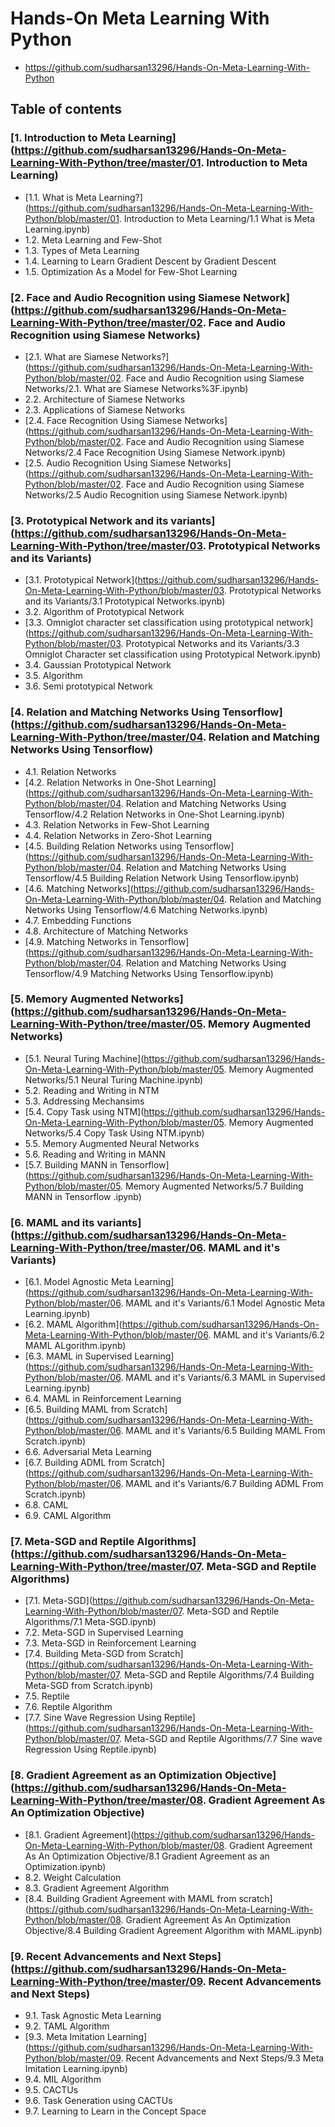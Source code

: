 # Hands-On Meta Learning With Python

* https://github.com/sudharsan13296/Hands-On-Meta-Learning-With-Python

## Table of contents

###  [1. Introduction to Meta Learning](https://github.com/sudharsan13296/Hands-On-Meta-Learning-With-Python/tree/master/01. Introduction to Meta Learning)

- [1.1. What is Meta Learning?](https://github.com/sudharsan13296/Hands-On-Meta-Learning-With-Python/blob/master/01. Introduction to Meta Learning/1.1 What is Meta Learning.ipynb)
- 1.2. Meta Learning and Few-Shot
- 1.3. Types of Meta Learning
- 1.4. Learning to Learn Gradient Descent by Gradient Descent
- 1.5. Optimization As a Model for Few-Shot Learning

### [2. Face and Audio Recognition using Siamese Network](https://github.com/sudharsan13296/Hands-On-Meta-Learning-With-Python/tree/master/02. Face and Audio Recognition using Siamese Networks)

- [2.1. What are Siamese Networks?](https://github.com/sudharsan13296/Hands-On-Meta-Learning-With-Python/blob/master/02. Face and Audio Recognition using Siamese Networks/2.1. What are Siamese Networks%3F.ipynb)
- 2.2. Architecture of Siamese Networks
- 2.3. Applications of Siamese Networks
- [2.4. Face Recognition Using Siamese Networks](https://github.com/sudharsan13296/Hands-On-Meta-Learning-With-Python/blob/master/02. Face and Audio Recognition using Siamese Networks/2.4 Face Recognition Using Siamese Network.ipynb)
- [2.5. Audio Recognition Using Siamese Networks](https://github.com/sudharsan13296/Hands-On-Meta-Learning-With-Python/blob/master/02. Face and Audio Recognition using Siamese Networks/2.5 Audio Recognition using Siamese Network.ipynb)

### [3. Prototypical Network and its variants](https://github.com/sudharsan13296/Hands-On-Meta-Learning-With-Python/tree/master/03. Prototypical Networks and its Variants)

- [3.1. Prototypical Network](https://github.com/sudharsan13296/Hands-On-Meta-Learning-With-Python/blob/master/03. Prototypical Networks and its Variants/3.1 Prototypical Networks.ipynb)
- 3.2. Algorithm of Prototypical Network
- [3.3. Omniglot character set classification using prototypical network](https://github.com/sudharsan13296/Hands-On-Meta-Learning-With-Python/blob/master/03. Prototypical Networks and its Variants/3.3 Omniglot Character set classification using Prototypical Network.ipynb)
- 3.4. Gaussian Prototypical Network
- 3.5. Algorithm
- 3.6. Semi prototypical Network

### [4. Relation and Matching Networks Using Tensorflow](https://github.com/sudharsan13296/Hands-On-Meta-Learning-With-Python/tree/master/04. Relation and Matching Networks Using Tensorflow)

- 4.1. Relation Networks
- [4.2. Relation Networks in One-Shot Learning](https://github.com/sudharsan13296/Hands-On-Meta-Learning-With-Python/blob/master/04. Relation and Matching Networks Using Tensorflow/4.2 Relation Networks in One-Shot Learning.ipynb)
- 4.3. Relation Networks in Few-Shot Learning
- 4.4. Relation Networks in Zero-Shot Learning
- [4.5. Building Relation Networks using Tensorflow](https://github.com/sudharsan13296/Hands-On-Meta-Learning-With-Python/blob/master/04. Relation and Matching Networks Using Tensorflow/4.5 Building Relation Network Using Tensorflow.ipynb)
- [4.6. Matching Networks](https://github.com/sudharsan13296/Hands-On-Meta-Learning-With-Python/blob/master/04. Relation and Matching Networks Using Tensorflow/4.6 Matching Networks.ipynb)
- 4.7. Embedding Functions
- 4.8. Architecture of Matching Networks
- [4.9. Matching Networks in Tensorflow](https://github.com/sudharsan13296/Hands-On-Meta-Learning-With-Python/blob/master/04. Relation and Matching Networks Using Tensorflow/4.9 Matching Networks Using Tensorflow.ipynb)

### [5. Memory Augmented Networks](https://github.com/sudharsan13296/Hands-On-Meta-Learning-With-Python/tree/master/05. Memory Augmented Networks)

- [5.1. Neural Turing Machine](https://github.com/sudharsan13296/Hands-On-Meta-Learning-With-Python/blob/master/05. Memory Augmented Networks/5.1 Neural Turing Machine.ipynb)
- 5.2. Reading and Writing in NTM
- 5.3. Addressing Mechansims
- [5.4. Copy Task using NTM](https://github.com/sudharsan13296/Hands-On-Meta-Learning-With-Python/blob/master/05. Memory Augmented Networks/5.4 Copy Task Using NTM.ipynb)
- 5.5. Memory Augmented Neural Networks
- 5.6. Reading and Writing in MANN
- [5.7. Building MANN in Tensorflow](https://github.com/sudharsan13296/Hands-On-Meta-Learning-With-Python/blob/master/05. Memory Augmented Networks/5.7 Building MANN in Tensorflow .ipynb)

### [6. MAML and its variants](https://github.com/sudharsan13296/Hands-On-Meta-Learning-With-Python/tree/master/06. MAML and it's Variants)

- [6.1. Model Agnostic Meta Learning](https://github.com/sudharsan13296/Hands-On-Meta-Learning-With-Python/blob/master/06. MAML and it's Variants/6.1 Model Agnostic Meta Learning.ipynb)
- [6.2. MAML Algorithm](https://github.com/sudharsan13296/Hands-On-Meta-Learning-With-Python/blob/master/06. MAML and it's Variants/6.2 MAML ALgorithm.ipynb)
- [6.3. MAML in Supervised Learning](https://github.com/sudharsan13296/Hands-On-Meta-Learning-With-Python/blob/master/06. MAML and it's Variants/6.3 MAML in Supervised Learning.ipynb)
- 6.4. MAML in Reinforcement Learning
- [6.5. Building MAML from Scratch](https://github.com/sudharsan13296/Hands-On-Meta-Learning-With-Python/blob/master/06. MAML and it's Variants/6.5 Building MAML From Scratch.ipynb)
- 6.6. Adversarial Meta Learning
- [6.7. Building ADML from Scratch](https://github.com/sudharsan13296/Hands-On-Meta-Learning-With-Python/blob/master/06. MAML and it's Variants/6.7 Building ADML From Scratch.ipynb)
- 6.8. CAML
- 6.9. CAML Algorithm

### [7. Meta-SGD and Reptile Algorithms](https://github.com/sudharsan13296/Hands-On-Meta-Learning-With-Python/tree/master/07. Meta-SGD and Reptile Algorithms)

- [7.1. Meta-SGD](https://github.com/sudharsan13296/Hands-On-Meta-Learning-With-Python/blob/master/07. Meta-SGD and Reptile Algorithms/7.1 Meta-SGD.ipynb)
- 7.2. Meta-SGD in Supervised Learning
- 7.3. Meta-SGD in Reinforcement Learning
- [7.4. Building Meta-SGD from Scratch](https://github.com/sudharsan13296/Hands-On-Meta-Learning-With-Python/blob/master/07. Meta-SGD and Reptile Algorithms/7.4 Building Meta-SGD from Scratch.ipynb)
- 7.5. Reptile
- 7.6. Reptile Algorithm
- [7.7. Sine Wave Regression Using Reptile](https://github.com/sudharsan13296/Hands-On-Meta-Learning-With-Python/blob/master/07. Meta-SGD and Reptile Algorithms/7.7 Sine wave Regression Using Reptile.ipynb)

### [8. Gradient Agreement as an Optimization Objective](https://github.com/sudharsan13296/Hands-On-Meta-Learning-With-Python/tree/master/08. Gradient Agreement As An Optimization Objective)

- [8.1. Gradient Agreement](https://github.com/sudharsan13296/Hands-On-Meta-Learning-With-Python/blob/master/08. Gradient Agreement As An Optimization Objective/8.1 Gradient Agreement as an Optimization.ipynb)
- 8.2. Weight Calculation
- 8.3. Gradient Agreement Algorithm
- [8.4. Building Gradient Agreement with MAML from scratch](https://github.com/sudharsan13296/Hands-On-Meta-Learning-With-Python/blob/master/08. Gradient Agreement As An Optimization Objective/8.4 Building Gradient Agreement Algorithm with MAML.ipynb)

### [9. Recent Advancements and Next Steps](https://github.com/sudharsan13296/Hands-On-Meta-Learning-With-Python/tree/master/09. Recent Advancements and Next Steps)

- 9.1. Task Agnostic Meta Learning
- 9.2. TAML Algorithm
- [9.3. Meta Imitation Learning](https://github.com/sudharsan13296/Hands-On-Meta-Learning-With-Python/blob/master/09. Recent Advancements and Next Steps/9.3 Meta Imitation Learning.ipynb)
- 9.4. MIL Algorithm
- 9.5. CACTUs
- 9.6. Task Generation using CACTUs
- 9.7. Learning to Learn in the Concept Space
